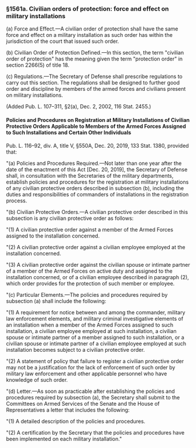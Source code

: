 ### §1561a. Civilian orders of protection: force and effect on military installations ###

(a) Force and Effect.—A civilian order of protection shall have the same force and effect on a military installation as such order has within the jurisdiction of the court that issued such order.

(b) Civilian Order of Protection Defined.—In this section, the term "civilian order of protection" has the meaning given the term "protection order" in section 2266(5) of title 18.

(c) Regulations.—The Secretary of Defense shall prescribe regulations to carry out this section. The regulations shall be designed to further good order and discipline by members of the armed forces and civilians present on military installations.

(Added Pub. L. 107–311, §2(a), Dec. 2, 2002, 116 Stat. 2455.)

#### Policies and Procedures on Registration at Military Installations of Civilian Protective Orders Applicable to Members of the Armed Forces Assigned to Such Installations and Certain Other Individuals ####

Pub. L. 116–92, div. A, title V, §550A, Dec. 20, 2019, 133 Stat. 1380, provided that:

"(a) Policies and Procedures Required.—Not later than one year after the date of the enactment of this Act [Dec. 20, 2019], the Secretary of Defense shall, in consultation with the Secretaries of the military departments, establish policies and procedures for the registration at military installations of any civilian protective orders described in subsection (b), including the duties and responsibilities of commanders of installations in the registration process.

"(b) Civilian Protective Orders.—A civilian protective order described in this subsection is any civilian protective order as follows:

"(1) A civilian protective order against a member of the Armed Forces assigned to the installation concerned.

"(2) A civilian protective order against a civilian employee employed at the installation concerned.

"(3) A civilian protective order against the civilian spouse or intimate partner of a member of the Armed Forces on active duty and assigned to the installation concerned, or of a civilian employee described in paragraph (2), which order provides for the protection of such member or employee.

"(c) Particular Elements.—The policies and procedures required by subsection (a) shall include the following:

"(1) A requirement for notice between and among the commander, military law enforcement elements, and military criminal investigative elements of an installation when a member of the Armed Forces assigned to such installation, a civilian employee employed at such installation, a civilian spouse or intimate partner of a member assigned to such installation, or a civilian spouse or intimate partner of a civilian employee employed at such installation becomes subject to a civilian protective order.

"(2) A statement of policy that failure to register a civilian protective order may not be a justification for the lack of enforcement of such order by military law enforcement and other applicable personnel who have knowledge of such order.

"(d) Letter.—As soon as practicable after establishing the policies and procedures required by subsection (a), the Secretary shall submit to the Committees on Armed Services of the Senate and the House of Representatives a letter that includes the following:

"(1) A detailed description of the policies and procedures.

"(2) A certification by the Secretary that the policies and procedures have been implemented on each military installation."